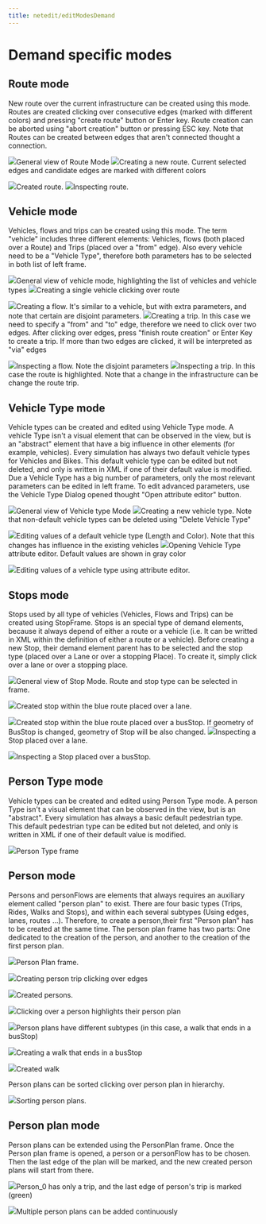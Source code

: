```yaml
---
title: netedit/editModesDemand
---
```


# Demand specific modes

## Route mode

New route over the current infrastructure can be created using this mode. Routes are created clicking over consecutive edges (marked with different colors) and pressing "create route" button or Enter key. Route creation can be aborted using "abort creation" button or pressing ESC key. Note that Routes can be created between edges that aren't connected thought a connection.

![](../images/neteditRouteMode1.png)General view of Route Mode
![](../images/neteditRouteMode2.png)Creating a new route. Current selected edges and candidate edges are marked with different colors

![](../images/neteditRouteMode3.png)Created route.
![](../images/neteditRouteMode4.png)Inspecting route.

## Vehicle mode

Vehicles, flows and trips can be created using this mode. The term "vehicle" includes three different elements: Vehicles, flows (both placed over a Route) and Trips (placed over a "from" edge). Also every vehicle need to be a "Vehicle Type", therefore both parameters has to be selected in both list of left frame.

![](../images/neteditVehicleMode1.png)General view of vehicle mode, highlighting the list of vehicles and vehicle types
![](../images/neteditVehicleMode2.png)Creating a single vehicle clicking over route

![](../images/neteditVehicleMode3.png)Creating a flow. It's similar to a vehicle, but with extra parameters, and note that certain are disjoint parameters. 
![](../images/neteditVehicleMode4.png)Creating a trip. In this case we need to specify a "from" and "to" edge, therefore we need to click over two edges. After clicking over edges, press "finish route creation" or Enter Key to create a trip. If more than two edges are clicked, it will be interpreted as "via" edges

![](../images/neteditVehicleMode5.png)Inspecting a flow. Note the disjoint parameters 
![](../images/neteditVehicleMode6.png)Inspecting a trip. In this case the route is highlighted. Note that a change in the infrastructure can be change the route trip.

## Vehicle Type mode

Vehicle types can be created and edited using Vehicle Type mode. A vehicle Type isn't a visual element that can be observed in the view, but is an "abstract" element that have a big influence in other elements (for example, vehicles). Every simulation has always two default vehicle types for Vehicles and Bikes. This default vehicle type can be edited but not deleted, and only is written in XML if one of their default value is modified. Due a Vehicle Type has a big number of parameters, only the most relevant parameters can be edited in left frame. To edit advanced parameters, use the Vehicle Type Dialog opened thought "Open attribute editor" button.

![](../images/neteditVehicleTypeMode1.png)General view of Vehicle type Mode
![](../images/neteditVehicleTypeMode2.png)Creating a new vehicle type. Note that non-default vehicle types can be deleted using "Delete Vehicle Type"

![](../images/neteditVehicleTypeMode3.png)Editing values of a default vehicle type (Length and Color). Note that this changes has influence in the existing vehicles 
![](../images/neteditVehicleTypeMode4.png)Opening Vehicle Type attribute editor. Default values are shown in gray color

![](../images/neteditVehicleTypeMode5.png)Editing values of a vehicle type using attribute editor.

## Stops mode

Stops used by all type of vehicles (Vehicles, Flows and Trips) can be created using StopFrame. Stops is an special type of demand elements, because it always depend of either a route or a vehicle (i.e. It can be writted in XML within the definition of either a route or a vehicle). Before creating a new Stop, their demand element parent has to be selected and the stop type (placed over a Lane or over a stopping Place). To create it, simply click over a lane or over a stopping place.

![](../images/neteditStopMode1.png)General view of Stop Mode. Route and stop type can be selected in frame. 

![](../images/neteditStopMode2.png)Created stop within the blue route placed over a lane.

![](../images/neteditStopMode3.png)Created stop within the blue route placed over a busStop. If geometry of BusStop is changed, geometry of Stop will be also changed. 
![](../images/neteditStopMode4.png)Inspecting a Stop placed over a lane.

![](../images/neteditStopMode5.png)Inspecting a Stop placed over a busStop.

## Person Type mode

Vehicle types can be created and edited using Person Type mode. A person Type isn't a visual element that can be observed in the view, but is an "abstract". Every simulation has always a basic default pedestrian type. This default pedestrian type can be edited but not deleted, and only is written in XML if one of their default value is modified.

![](../images/ChangePersonPlans.png)Person Type frame


## Person mode

Persons and personFlows are elements that always requires an auxiliary element called "person plan" to exist. There are four basic types (Trips, Rides, Walks and Stops), and within each several subtypes (Using edges, lanes, routes ...). Therefore, to create a person,their first "Person plan" has to be created at the same time. The person plan frame has two parts: One dedicated to the creation of the person, and another to the creation of the first person plan.

![](../images/PersonFrame1.png)Person Plan frame.

![](../images/PersonFrame2.png)Creating person trip clicking over edges

![](../images/PersonFrame3.png)Created persons.

![](../images/PersonFrame4.png)Clicking over a person highlights their person plan

![](../images/PersonFrame5.png)Person plans have different subtypes (in this case, a walk that ends in a busStop)

![](../images/PersonFrame6.png)Creating a walk that ends in a busStop

![](../images/PersonFrame7.png)Created walk

Person plans can be sorted clicking over person plan in hierarchy. 


![](../images/ChangePersonPlans.png)Sorting person plans.


## Person plan mode

Person plans can be extended using the PersonPlan frame. Once the Person plan frame is opened, a person or a personFlow has to be chosen. Then the last edge of the plan will be marked, and the new created person plans will start from there.

![](../images/PersonPlanCreator1.png)Person_0 has only a trip, and the last edge of person's trip is marked (green)

![](../images/PersonPlanCreator2.png)Multiple person plans can be added continuously
